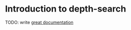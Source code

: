 # Introduction to depth-search

TODO: write [great documentation](http://jacobian.org/writing/what-to-write/)
